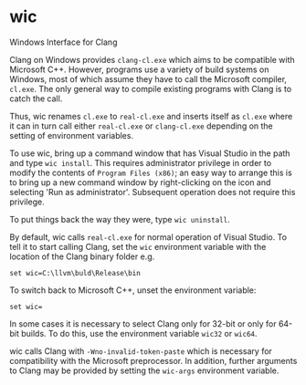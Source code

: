 # wic
Windows Interface for Clang

Clang on Windows provides `clang-cl.exe` which aims to be compatible with Microsoft C++. However, programs use a variety of build systems on Windows, most of which assume they have to call the Microsoft compiler, `cl.exe`. The only general way to compile existing programs with Clang is to catch the call.

Thus, wic renames `cl.exe` to `real-cl.exe` and inserts itself as `cl.exe` where it can in turn call either `real-cl.exe` or `clang-cl.exe` depending on the setting of environment variables.

To use wic, bring up a command window that has Visual Studio in the path and type `wic install`. This requires administrator privilege in order to modify the contents of `Program Files (x86)`; an easy way to arrange this is to bring up a new command window by right-clicking on the icon and selecting 'Run as administrator'. Subsequent operation does not require this privilege.

To put things back the way they were, type `wic uninstall`.

By default, wic calls `real-cl.exe` for normal operation of Visual Studio. To tell it to start calling Clang, set the `wic` environment variable with the location of the Clang binary folder e.g.

```
set wic=C:\llvm\buld\Release\bin
```

To switch back to Microsoft C++, unset the environment variable:

```
set wic=
```

In some cases it is necessary to select Clang only for 32-bit or only for 64-bit builds. To do this, use the environment variable `wic32` or `wic64`.

wic calls Clang with `-Wno-invalid-token-paste` which is necessary for compatibility with the Microsoft preprocessor. In addition, further arguments to Clang may be provided by setting the `wic-args` environment variable.
